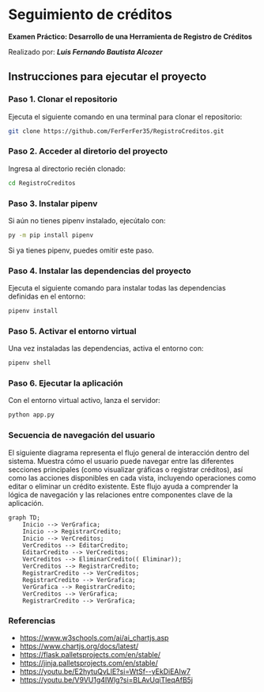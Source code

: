 # Seguimiento de créditos

**Examen Práctico: Desarrollo de una Herramienta de Registro de Créditos**

Realizado por: ***Luis Fernando Bautista Alcozer***

## Instrucciones para ejecutar el proyecto
### Paso 1. Clonar el repositorio
Ejecuta el siguiente comando en una terminal para clonar el repositorio:
```bash
git clone https://github.com/FerFerFer35/RegistroCreditos.git
```

### Paso 2. Acceder al diretorio del proyecto
Ingresa al directorio recién clonado:
```bash
cd RegistroCreditos
```

### Paso 3. Instalar pipenv
Si aún no tienes pipenv instalado, ejecútalo con:
```bash
py -m pip install pipenv
```
Si ya tienes pipenv, puedes omitir este paso.

### Paso 4. Instalar las dependencias del proyecto
Ejecuta el siguiente comando para instalar todas las dependencias definidas en el entorno:
```bash
pipenv install
```

### Paso 5. Activar el entorno virtual
Una vez instaladas las dependencias, activa el entorno con:
```bash
pipenv shell
```

### Paso 6. Ejecutar la aplicación
Con el entorno virtual activo, lanza el servidor:
```bash
python app.py
```


### Secuencia de navegación del usuario
El siguiente diagrama representa el flujo general de interacción dentro del sistema. Muestra cómo el usuario puede navegar entre las diferentes secciones principales (como visualizar gráficas o registrar créditos), así como las acciones disponibles en cada vista, incluyendo operaciones como editar o eliminar un crédito existente. Este flujo ayuda a comprender la lógica de navegación y las relaciones entre componentes clave de la aplicación.

```mermaid
graph TD;
    Inicio --> VerGrafica;
    Inicio --> RegistrarCredito;
    Inicio --> VerCreditos;
    VerCreditos --> EditarCredito;
    EditarCredito --> VerCreditos;
    VerCreditos --> EliminarCredito(( Eliminar));
    VerCreditos --> RegistrarCredito;
    RegistrarCredito --> VerCreditos;
    RegistrarCredito --> VerGrafica;
    VerGrafica --> RegistrarCredito;
    VerCreditos --> VerGrafica;
    RegistrarCredito --> VerGrafica;
```

### Referencias
- <https://www.w3schools.com/ai/ai_chartjs.asp>
- <https://www.chartjs.org/docs/latest/>
- <https://flask.palletsprojects.com/en/stable/>
- <https://jinja.palletsprojects.com/en/stable/>
- <https://youtu.be/E2hytuQvLlE?si=WtSf--yEkDiEAIw7>
- <https://youtu.be/V9VU1g4IWlg?si=BLAvUqiTleqAfB5j>